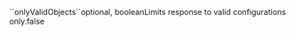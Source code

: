 <tr><td>``onlyValidObjects``</td><td>optional, boolean<td>Limits response to valid configurations only.</td><td></td><td>false</td></tr>
